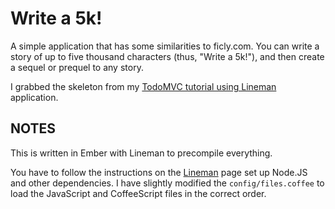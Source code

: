 Write a 5k!
======

A simple application that has some similarities to ficly.com.  You can write a story of up to five thousand characters (thus, "Write a 5k!"), and then create a sequel or prequel to any story.

I grabbed the skeleton from my [TodoMVC tutorial using Lineman](https://github.com/rwalters/TodoMVCLineman) application.

NOTES
-----
This is written in Ember with Lineman to precompile everything.

You have to follow the instructions on the [Lineman](https://github.com/testdouble/lineman) page set up Node.JS and other dependencies.  I have slightly modified the ```config/files.coffee``` to load the JavaScript and CoffeeScript files in the correct order.

